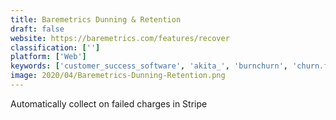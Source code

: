 ```yaml
---
title: Baremetrics Dunning & Retention
draft: false 
website: https://baremetrics.com/features/recover
classification: ['']
platform: ['Web']
keywords: ['customer_success_software', 'akita_', 'burnchurn', 'churn.fm', 'chargeback', 'churnkit', 'churndown', 'control', 'expiry', 'instapayments', 'lookback_live', 'profitwell_retain_from_price_intelligently', 'retention_science', 'saas_income_calculator', 'satismeter', 'delighted']
image: 2020/04/Baremetrics-Dunning-Retention.png
---
```

Automatically collect on failed charges in Stripe